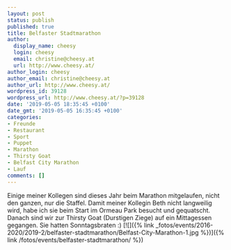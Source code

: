 ```yaml
---
layout: post
status: publish
published: true
title: Belfaster Stadtmarathon
author:
  display_name: cheesy
  login: cheesy
  email: christine@cheesy.at
  url: http://www.cheesy.at/
author_login: cheesy
author_email: christine@cheesy.at
author_url: http://www.cheesy.at/
wordpress_id: 39128
wordpress_url: http://www.cheesy.at/?p=39128
date: '2019-05-05 18:35:45 +0100'
date_gmt: '2019-05-05 16:35:45 +0100'
categories:
- Freunde
- Restaurant
- Sport
- Puppet
- Marathon
- Thirsty Goat
- Belfast City Marathon
- Lauf
comments: []
---
```

Einige meiner Kollegen sind dieses Jahr beim Marathon mitgelaufen, nicht den ganzen, nur die Staffel. Damit meiner Kollegin Beth nicht langweilig wird, habe ich sie beim Start im Ormeau Park besucht und gequatscht.
Danach sind wir zur Thirsty Goat (Durstigen Ziege) auf ein Mittagessen gegangen. Sie hatten Sonntagsbraten :)
[![]({% link _fotos/events/2016-2020/2019-2/belfaster-stadtmarathon/Belfast-City-Marathon-1.jpg %})]({% link /fotos/events/belfaster-stadtmarathon/ %})

